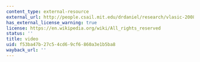 ```yaml
---
content_type: external-resource
external_url: http://people.csail.mit.edu/drdaniel/research/vlasic-2008-ama.mp4
has_external_license_warning: true
license: https://en.wikipedia.org/wiki/All_rights_reserved
status: ''
title: video
uid: f53ba47b-27c5-4cd6-9cf6-860a3e1b5ba8
wayback_url: ''
---
```


